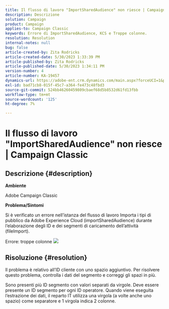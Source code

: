 ```yaml
---
title: Il flusso di lavoro "ImportSharedAudience" non riesce | Campaign Classic
description: Descrizione
solution: Campaign
product: Campaign
applies-to: Campaign Classic
keywords: Errore di ImportSharedAudience, KCS e Troppe colonne.
resolution: Resolution
internal-notes: null
bug: false
article-created-by: Zita Rodricks
article-created-date: 5/30/2023 1:33:39 PM
article-published-by: Zita Rodricks
article-published-date: 5/30/2023 1:34:11 PM
version-number: 4
article-number: KA-19457
dynamics-url: https://adobe-ent.crm.dynamics.com/main.aspx?forceUCI=1&pagetype=entityrecord&etn=knowledgearticle&id=da89e594-eefe-ed11-8f6e-6045bd0063aa
exl-id: bad71cb8-015f-45c7-a364-fe473c48fbd3
source-git-commit: 524bb46260459809cbaef68d5b8532d61fd13fbb
workflow-type: tm+mt
source-wordcount: '125'
ht-degree: 7%

---
```


# Il flusso di lavoro &quot;ImportSharedAudience&quot; non riesce | Campaign Classic

## Descrizione {#description}


<b>Ambiente</b>

Adobe Campaign Classic

<b>Problema/Sintomi</b>

Si è verificato un errore nell’istanza del flusso di lavoro Importa i tipi di pubblico da Adobe Experience Cloud (importSharedAudience) durante l’elaborazione degli ID e dei segmenti di caricamento dell’attività (fileImport).

Errore: troppe colonne
![](https://adobe.sharepoint.com/sites/D365EntAttachments/account/604485c9-a5ed-e811-a94a-000d3a34e4b0/incident/E-000185882/Fileimport%20Error.png)

## Risoluzione {#resolution}


Il problema è relativo all’ID cliente con uno spazio aggiuntivo. Per risolvere questo problema, controlla i dati del segmento e correggi gli spazi in più.

Sono presenti più ID segmento con valori separati da virgole. Deve essere presente un ID segmento per ogni ID operatore. Quando viene eseguita l’estrazione dei dati, il reparto IT utilizza una virgola (a volte anche uno spazio) come separatore e 1 virgola indica 2 colonne.
